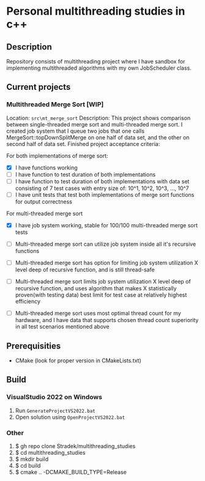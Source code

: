 # Personal multithreading studies in c++
## Description
Repository consists of multithreading project where I have sandbox for implementing multithreaded algorithms with my own JobScheduler class.

## Current projects
### Multithreaded Merge Sort [WIP]
Location: `src\mt_merge_sort`
Description: This project shows comparison between single-threaded merge sort and multi-threaded merge sort. I created job system that I queue two jobs that one calls MergeSort::topDownSplitMerge on one half of data set, and the other on second half of data set.
Finished project acceptance criteria:

For both implementations of merge sort:
  - [x] I have functions working
  - [ ] I have function to test duration of both implementations
  - [ ] I have function to test duration of both implementations with data set consisting of 7 test cases with entry size of: 10^1, 10^2, 10^3, ..., 10^7
  - [ ] I have unit tests that test both implementations of merge sort functions for output correctness
  
For multi-threaded merge sort
  - [x] I have job system working, stable for 100/100 multi-threaded merge sort tests
  - [ ] Multi-threaded merge sort can utilize job system inside all it's recursive functions
  - [ ] Multi-threaded merge sort has option for limiting job system utilization X level deep of recursive function, and is still thread-safe
  - [ ] Multi-threaded merge sort limits job system utilization X level deep of recursive function, and uses algorithm that makes X statistically proven(with testing data) best limit for test case at relatively highest efficiency
  - [ ] Multi-threaded merge sort uses most optimal thread count for my hardware, and I have data that supports chosen thread count superiority in all test scenarios mentioned above


## Prerequisities
- CMake (look for proper version in CMakeLists.txt) 

## Build
### VisualStudio 2022 on Windows
1. Run `GenerateProjectVS2022.bat`
2. Open solution using `OpenProjectVS2022.bat`

### Other
1. $ gh repo clone Stradek/multithreading_studies
2. $ cd multithreading_studies
3. $ mkdir build
4. $ cd build
5. $ cmake .. -DCMAKE_BUILD_TYPE=Release
